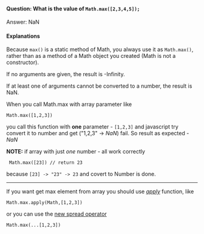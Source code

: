 #### Question: What is the value of `Math.max([2,3,4,5]);`

Answer: NaN

#### Explanations

Because `max()` is a static method of Math, you always use it as `Math.max()`, rather than as a method of a Math object you created (Math is not a constructor).

If no arguments are given, the result is -Infinity.

If at least one of arguments cannot be converted to a number, the result is NaN.

When you call Math.max with array parameter like

```
Math.max([1,2,3])

```

you call this function with **one** parameter - `[1,2,3]` and javascript try convert it to number and get ("1,2,3" -> _NaN_) fail.
So result as expected - _NaN_

**NOTE:** if array with just _one_ number - all work correctly

     Math.max([23]) // return 23

because `[23] -> "23" -> 23` and covert to Number is done.

<hr>

If you want get max element from array you should use [_apply_][2] function, like

    Math.max.apply(Math,[1,2,3])

or you can use the [new spread operator][3]

    Math.max(...[1,2,3])

[1]: https://developer.mozilla.org/en-US/docs/Web/JavaScript/Reference/Global_Objects/Math/max
[2]: https://developer.mozilla.org/en-US/docs/Web/JavaScript/Reference/Global_Objects/Function/apply
[3]: https://developer.mozilla.org/en-US/docs/Web/JavaScript/Reference/Operators/Spread_operator
